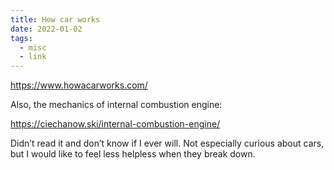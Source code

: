 ```yaml
---
title: How car works
date: 2022-01-02
tags:
  - misc
  - link
---
```


https://www.howacarworks.com/

Also, the mechanics of internal combustion engine:

https://ciechanow.ski/internal-combustion-engine/

Didn’t read it and don’t know if I ever will. Not especially curious about cars, but I would like to feel less helpless when they break down.
